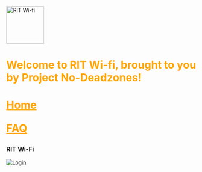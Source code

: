 <img src="https://user-images.githubusercontent.com/69938027/99356802-cae31b80-2878-11eb-8877-af476a9b3638.png" alt="RIT Wi-fi" width='100' height='100'>
<h1 style='color:orange; '>Welcome to RIT Wi-fi, brought to you by Project No-Deadzones!<h1>

<a href='https://theabso.github.io/no-deadzones/' style='color:orange'>Home</a>


<a href="https://theabso.github.io/no-deadzones/FAQ.html" style='color:orange'>FAQ</a>




### RIT Wi-Fi
<a href = 'login.html'><img src="https://user-images.githubusercontent.com/69938027/99431667-2218d880-28d9-11eb-8ae5-fec939399f4d.png" alt="Login"></a>
